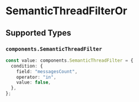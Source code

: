 # SemanticThreadFilterOr


## Supported Types

### `components.SemanticThreadFilter`

```typescript
const value: components.SemanticThreadFilter = {
  condition: {
    field: "messagesCount",
    operator: "in",
    value: false,
  },
};
```

